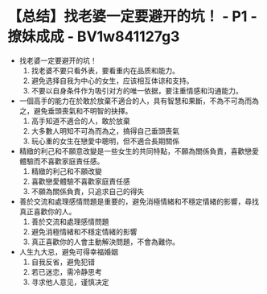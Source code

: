 # 【总结】找老婆一定要避开的坑！ - P1 - 撩妹成成 - BV1w841127g3

-   找老婆一定要避开的坑！
    1.  找老婆不要只看外表，要看重内在品质和能力。
    2.  避免选择自我为中心的女生，应该相互体谅和支持。
    3.  不要以自身条件作为吸引对方的唯一依据，要注重情感和沟通能力。
-   一個高手的能力在於敢於放棄不適合的人，具有智慧和果斷，不為不可為而為之，避免垂頭喪氣和不明智的抉擇。
    1.  高手知道不適合的人，敢於放棄
    2.  大多數人明知不可為而為之，搞得自己垂頭喪氣
    3.  玩心重的女生在戀愛中聰明，但不適合長期關係
-   精緻的利己和不願意改變是一些女生的共同特點，不願為關係負責，喜歡戀愛體驗而不喜歡家庭責任感。
    1.  精緻的利己和不願改變
    2.  喜歡戀愛體驗不喜歡家庭責任感
    3.  不願為關係負責，只追求自己的得失
-   善於交流和處理感情問題是重要的，避免消極情緒和不穩定情緒的影響，尋找真正喜歡你的人。
    1.  善於交流和處理感情問題
    2.  避免消極情緒和不穩定情緒的影響
    3.  真正喜歡你的人會主動解決問題，不會為難你。
-   人生九大忌，避免可得幸福婚姻
    1.  自我反省，避免犯错
    2.  若已迷恋，需冷静思考
    3.  寻求他人意见，谨慎决定